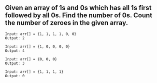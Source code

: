 ## Given an array of 1s and 0s which has all 1s first followed by all 0s. Find the number of 0s. Count the number of zeroes in the given array.

```
Input: arr[] = {1, 1, 1, 1, 0, 0}
Output: 2

Input: arr[] = {1, 0, 0, 0, 0}
Output: 4

Input: arr[] = {0, 0, 0}
Output: 3

Input: arr[] = {1, 1, 1, 1}
Output: 0
```
